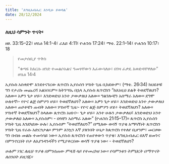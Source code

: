 ```yaml
---
title: 'እግዚአብሔር እንዲሁ ይወዳል'
date: 28/12/2024
---
```


### ለዚህ ሳምንት ጥናት፡
ዘፀ. 33:15–22፤ ሆሴዕ 14:1-4፤ ራእይ 4:11፤ ዮሐንስ 17:24፤ ማቴ. 22:1–14፤ ዮሐንስ 10:17፣ 18

> <p>የመታሰቢያ ጥቅስ</p>
> “ቁጣዬ ከእርሱ ዘንድ ተመልሶአልና ዓመፃቸውን እፈውሳለሁ፣ በገዛ ፈቃዴ እወድዳቸዋለሁ” ሆሴዕ 14፡4

ኢየሱስ አስቀድሞ እንደተናገረው ጴጥሮስ ኢየሱስን ሦስት ጊዜ ቢክደውም፣ (ማቴ. 26፡34) ክህደቶቹ ግን የታሪኩ መጨረሻ አልነበሩም። ከትንሣኤ በኋላ ኢየሱስ ጴጥሮስን “ከእነዚህ ይልቅ ትወደኛለህን? አለው። አዎን ጌታ ሆይ፥ እንድወድህ አንተ ታውቃለህ አለው። ግልገሎቼን አሰማራ አለው። ደግሞ ሁለተኛ፡- የዮና ልጅ ስምዖን ሆይ፥ ትወደኛለህን? አለው። አዎን ጌታ ሆይ፥ እንድወድህ አንተ ታውቃለህ አለው። ጠቦቶቼን ጠብቅ አለው። ሦስተኛ ጊዜ፡- የዮና ልጅ ስምዖን ሆይ፥ ትወደኛለህን? አለው። ሦስተኛ ትወደኛለህን? ስላለው ጴጥሮስ አዘነና፡- ጌታ ሆይ፥ አንተ ሁሉን ታውቃለህ፤ እንድወድህ አንተ ታውቃለህ አለው። ኢየሱስም፡ - በጎቼን አሰማራ አለው” (ዮሐንስ 21፡15–17)። ጴጥሮስ ኢየሱስን ሦስት ጊዜ እንደካደው ሁሉ፣ ኢየሱስም “ትወደኛለህን?” በሚለው ወሳኝ ጥያቄ አማካኝነት ጴጥሮስን ሦስት ጊዜ የራሱ አድርጎታል። ምንም እንኳን እኛ ያለንበት ሁኔታ ከጴጥሮስ የተለየ ቢሆንም፣ መርሆው ግን በብዙ መልኩ ተመሳሳይ ነው። ኢየሱስ ጴጥሮስን የጠየቀውን ጥያቄ፣ እግዚአብሔር በእኛ ዘመንና በምንኖርበት ቦታ ለእያንዳንዳችን የሚያቀርበው ወሳኝ ጥያቄ ነው፡ - ትወደኛለህን?

_ሁሉም ነገር ለዚህ ጥያቄ በምንሰጠው ምላሽ ላይ የተመረኮዘ ነው። የሳምንቱን ትምህርት በማጥናት ለሰንበት ይዘጋጁ።_